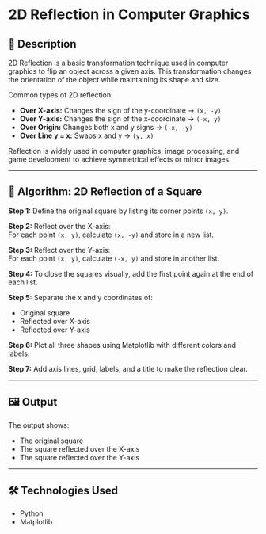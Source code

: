# 2D Reflection in Computer Graphics

## 📌 Description

2D Reflection is a basic transformation technique used in computer graphics to flip an object across a given axis. This transformation changes the orientation of the object while maintaining its shape and size.

Common types of 2D reflection:
- **Over X-axis:** Changes the sign of the y-coordinate → `(x, -y)`
- **Over Y-axis:** Changes the sign of the x-coordinate → `(-x, y)`
- **Over Origin:** Changes both x and y signs → `(-x, -y)`
- **Over Line y = x:** Swaps x and y → `(y, x)`

Reflection is widely used in computer graphics, image processing, and game development to achieve symmetrical effects or mirror images.

---

## 🧮 Algorithm: 2D Reflection of a Square

**Step 1:** Define the original square by listing its corner points `(x, y)`.

**Step 2:** Reflect over the X-axis:  
For each point `(x, y)`, calculate `(x, -y)` and store in a new list.

**Step 3:** Reflect over the Y-axis:  
For each point `(x, y)`, calculate `(-x, y)` and store in another list.

**Step 4:** To close the squares visually, add the first point again at the end of each list.

**Step 5:** Separate the x and y coordinates of:
- Original square
- Reflected over X-axis
- Reflected over Y-axis

**Step 6:** Plot all three shapes using Matplotlib with different colors and labels.

**Step 7:** Add axis lines, grid, labels, and a title to make the reflection clear.

---

## 🖼 Output

The output shows:
- The original square 
- The square reflected over the X-axis 
- The square reflected over the Y-axis 

---

## 🛠 Technologies Used

- Python
- Matplotlib
